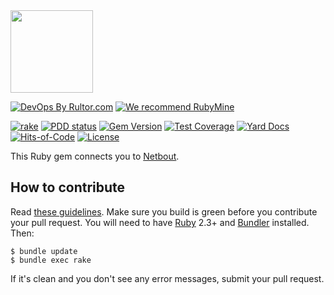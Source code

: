<img src="https://github.com/yegor256/netbout.rb/raw/master/public/logo.svg" width="132px"/>

[![DevOps By Rultor.com](http://www.rultor.com/b/yegor256/netbout.rb)](http://www.rultor.com/p/yegor256/netbout.rb)
[![We recommend RubyMine](https://www.elegantobjects.org/rubymine.svg)](https://www.jetbrains.com/ruby/)

[![rake](https://github.com/yegor256/netbout.rb/actions/workflows/rake.yml/badge.svg)](https://github.com/yegor256/netbout.rb/actions/workflows/rake.yml)
[![PDD status](http://www.0pdd.com/svg?name=yegor256/netbout.rb)](http://www.0pdd.com/p?name=yegor256/netbout.rb)
[![Gem Version](https://badge.fury.io/rb/netbout.rb.svg)](http://badge.fury.io/rb/netbout.rb)
[![Test Coverage](https://img.shields.io/codecov/c/github/yegor256/netbout.rb.svg)](https://codecov.io/github/yegor256/netbout.rb?branch=master)
[![Yard Docs](http://img.shields.io/badge/yard-docs-blue.svg)](http://rubydoc.info/github/yegor256/netbout.rb/master/frames)
[![Hits-of-Code](https://hitsofcode.com/github/yegor256/netbout.rb)](https://hitsofcode.com/view/github/yegor256/netbout.rb)
[![License](https://img.shields.io/badge/license-MIT-green.svg)](https://github.com/yegor256/netbout.rb/blob/master/LICENSE.txt)

This Ruby gem connects you to [Netbout](https://netbout.com).

## How to contribute

Read [these guidelines](https://www.yegor256.com/2014/04/15/github-guidelines.html).
Make sure you build is green before you contribute
your pull request. You will need to have [Ruby](https://www.ruby-lang.org/en/) 2.3+ and
[Bundler](https://bundler.io/) installed. Then:

```
$ bundle update
$ bundle exec rake
```

If it's clean and you don't see any error messages, submit your pull request.
